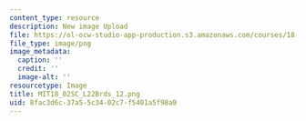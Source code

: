 ```yaml
---
content_type: resource
description: New image Upload
file: https://ol-ocw-studio-app-production.s3.amazonaws.com/courses/18-02sc-multivariable-calculus-fall-2010/8fac3d6c37a55c3402c7f5401a5f98a0_MIT18_02SC_L22Brds_12.png
file_type: image/png
image_metadata:
  caption: ''
  credit: ''
  image-alt: ''
resourcetype: Image
title: MIT18_02SC_L22Brds_12.png
uid: 8fac3d6c-37a5-5c34-02c7-f5401a5f98a0
---
```

